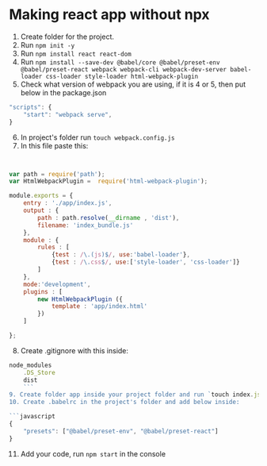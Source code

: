 # Making react app without npx

1. Create folder for the project. 
2. Run `npm init -y `
3. Run `npm install react react-dom `
4. Run `npm install --save-dev @babel/core @babel/preset-env @babel/preset-react webpack webpack-cli webpack-dev-server babel-loader css-loader style-loader html-webpack-plugin `
5. Check what version of webpack you are using, if it is 4 or 5, then put below in the package.json 
```javascript
"scripts": {
    "start": "webpack serve",
}
```
6. In project's folder run `touch webpack.config.js`
7. In this file paste this: 
```javascript


var path = require('path');
var HtmlWebpackPlugin =  require('html-webpack-plugin');

module.exports = {
    entry : './app/index.js',
    output : {
        path : path.resolve(__dirname , 'dist'),
        filename: 'index_bundle.js'
    },
    module : {
        rules : [
            {test : /\.(js)$/, use:'babel-loader'},
            {test : /\.css$/, use:['style-loader', 'css-loader']}
        ]
    },
    mode:'development',
    plugins : [
        new HtmlWebpackPlugin ({
            template : 'app/index.html'
        })
    ]

};
```

8. Create .gitignore with this inside: 
```javascript
node_modules
    .DS_Store
    dist 
    ```
9. Create folder app inside your project folder and run `touch index.js index.css index.html`
10. Create .babelrc in the project's folder and add below inside:

```javascript
{
    "presets": ["@babel/preset-env", "@babel/preset-react"]
}
```
11. Add your code, run `npm start` in the console
